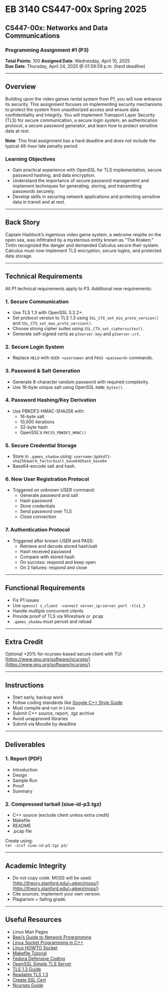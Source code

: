 # EB 3140 CS447-00x Spring 2025

## CS447-00x: Networks and Data Communications  
### Programming Assignment #1 (P3)  

**Total Points**: 100 
**Assigned Date**: Wednesday, April 10, 2025  
**Due Date**: Thursday, April 24, 2025 @ 01:59:59 p.m. (hard deadline)

---

## Overview

Building upon the video games rental system from P1, you will now enhance its security. This assignment focuses on implementing security mechanisms to protect the system from unauthorized access and ensure data confidentiality and integrity. You will implement Transport Layer Security (TLS) for secure communication, a secure login system, an authentication protocol, a secure password generator, and learn how to protect sensitive data at rest.

**Note**: This final assignment has a hard deadline and does not include the typical 48-hour late penalty period.

### Learning Objectives

- Gain practical experience with OpenSSL for TLS implementation, secure password hashing, and data encryption.  
- Understand the importance of secure password management and implement techniques for generating, storing, and transmitting passwords securely.  
- Develop skills in securing network applications and protecting sensitive data in transit and at rest.

---

## Back Story

Captain Haddock’s ingenious video game system, a welcome respite on the open sea, was infiltrated by a mysterious entity known as “The Kraken.”  
Tintin recognized the danger and demanded Calculus secure their system. Calculus must now implement TLS encryption, secure logins, and protected data storage.

---

## Technical Requirements

All P1 technical requirements apply to P3. Additional new requirements:

### 1. Secure Communication

- Use TLS 1.3 with OpenSSL 3.2.2+.
- Set protocol version to TLS 1.3 using `SSL_CTX_set_min_proto_version()` and `SSL_CTX_set_max_proto_version()`.
- Choose strong cipher suites using `SSL_CTX_set_ciphersuites()`.
- Generate self-signed certs as `p3server.key` and `p3server.crt`.

### 2. Secure Login System

- Replace `HELO` with `USER <username>` and `PASS <password>` commands.

### 3. Password & Salt Generation

- Generate 8-character random password with required complexity.
- Use 16-byte unique salt using OpenSSL `RAND_bytes()`.

### 4. Password Hashing/Key Derivation

- Use PBKDF2-HMAC-SHA256 with:
  - 16-byte salt
  - 10,000 iterations
  - 32-byte hash
  - OpenSSL’s `PKCS5_PBKDF2_HMAC()`

### 5. Secure Credential Storage

- Store in `.games_shadow` using:
  `username:$pbkdf2-sha256$work_factor$salt_base64$hash_base64`
- Base64-encode salt and hash.

### 6. New User Registration Protocol

- Triggered on unknown USER command:
  - Generate password and salt
  - Hash password
  - Store credentials
  - Send password over TLS
  - Close connection

### 7. Authentication Protocol

- Triggered after known USER and PASS:
  - Retrieve and decode stored hash/salt
  - Hash received password
  - Compare with stored hash
  - On success: respond and keep open
  - On 2 failures: respond and close

---

## Functional Requirements

- Fix P1 issues
- Use `openssl s_client -connect server_ip:server_port -tls1_3`
- Handle multiple concurrent clients
- Provide proof of TLS via Wireshark or .pcap
- `.games_shadow` must persist and reload

---

## Extra Credit

Optional +20% for ncurses-based secure client with TUI  
[https://www.gnu.org/software/ncurses/](https://www.gnu.org/software/ncurses/)

---

## Instructions

- Start early, backup work
- Follow coding standards like [Google C++ Style Guide](https://google.github.io/styleguide/)
- Must compile and run in Linux
- Submit C++ source, report, .tgz archive
- Avoid unapproved libraries
- Submit via Moodle by deadline

---

## Deliverables

### 1. Report (PDF)

- Introduction  
- Design  
- Sample Run  
- Proof  
- Summary

### 2. Compressed tarball (siue-id-p3.tgz)

- C++ source (exclude client unless extra credit)
- Makefile
- README
- .pcap file

Create using:  
`tar -zcvf siue-id-p3.tgz p3/`

---

## Academic Integrity

- Do not copy code. MOSS will be used: [http://theory.stanford.edu/~aiken/moss/](http://theory.stanford.edu/~aiken/moss/)
- Cite sources. Implement your own version.
- Plagiarism = failing grade.

---

## Useful Resources

- Linux Man Pages  
- [Beej’s Guide to Network Programming](https://beej.us/guide/bgnet/)  
- [Linux Socket Programming in C++](https://tldp.org/LDP/LG/issue74/tougher.html)  
- [Linux HOWTO Socket](https://www.linuxhowtos.org/C_C++/socket.htm)  
- [Makefile Tutorial](https://makefiletutorial.com/)  
- [Fedora Defensive Coding](https://docs.fedoraproject.org/en-US/Fedora_Security_Team/1/html/Defensive_Coding/index.html)  
- [OpenSSL Simple TLS Server](https://wiki.openssl.org/index.php/Simple_TLS_Server)  
- [TLS 1.3 Guide](https://tls13.xargs.org/)  
- [Readable TLS 1.3](https://www.davidwong.fr/tls13/)  
- [Create SSL Cert](https://linuxize.com/post/creating-a-self-signed-ssl-certificate/)  
- [Ncurses Guide](http://jbwyatt.com/ncurses.html)
